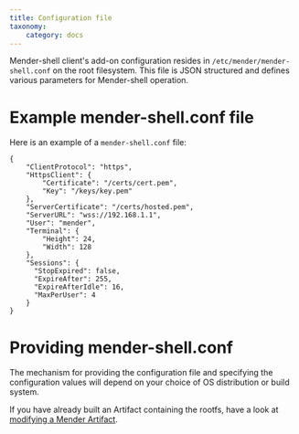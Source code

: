 ```yaml
---
title: Configuration file
taxonomy:
    category: docs
---
```


Mender-shell client's add-on configuration resides in `/etc/mender/mender-shell.conf`
on the root filesystem. This file is JSON structured and defines various
parameters for Mender-shell operation.

# Example mender-shell.conf file

Here is an example of a `mender-shell.conf` file:
```
{
    "ClientProtocol": "https",
    "HttpsClient": {
        "Certificate": "/certs/cert.pem",
        "Key": "/keys/key.pem"
    },
    "ServerCertificate": "/certs/hosted.pem",
    "ServerURL": "wss://192.168.1.1",
    "User": "mender",
    "Terminal": {
        "Height": 24,
        "Width": 128
    },
    "Sessions": {
      "StopExpired": false,
      "ExpireAfter": 255,
      "ExpireAfterIdle": 16,
      "MaxPerUser": 4
    }
}
```

# Providing mender-shell.conf

The mechanism for providing the configuration file and specifying the configuration values will depend on your choice of OS distribution or build system.

If you have already built an Artifact containing the rootfs, have a look at [modifying a Mender Artifact](../../../06.Artifact-creation/03.Modify-an-Artifact/docs.md).


